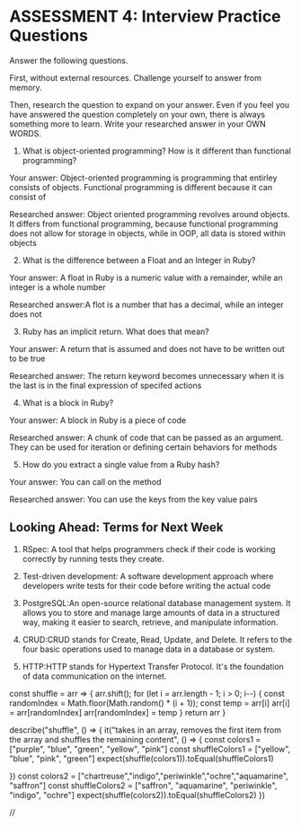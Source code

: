 # ASSESSMENT 4: Interview Practice Questions

Answer the following questions.

First, without external resources. Challenge yourself to answer from memory.

Then, research the question to expand on your answer. Even if you feel you have answered the question completely on your own, there is always something more to learn. Write your researched answer in your OWN WORDS.

1. What is object-oriented programming? How is it different than functional programming?

Your answer: Object-oriented programming is programming that entirley consists of objects. Functional programming is different because it can consist of 

Researched answer: Object oriented programming revolves around objects. It differs from functional programming, because functional programming does not allow for storage in objects, while in OOP, all data is stored within objects

2. What is the difference between a Float and an Integer in Ruby?

Your answer: A float in Ruby is a numeric value with a remainder, while an integer is a whole number

Researched answer:A flot is a number that has a decimal, while an integer does not

3. Ruby has an implicit return. What does that mean?

Your answer: A return that is assumed and does not have to be written out to be true

Researched answer: The return keyword becomes unnecessary when it is the last is in the final expression of specifed actions

4. What is a block in Ruby?

Your answer: A block in Ruby is a piece of code

Researched answer: A chunk of code that can be passed as an argument. They can be used for iteration or defining certain behaviors for methods

5. How do you extract a single value from a Ruby hash?

Your answer: You can call on the method

Researched answer: You can use the keys from the key value pairs

## Looking Ahead: Terms for Next Week

1. RSpec: A tool that helps programmers check if their code is working correctly by running tests they create.

2. Test-driven development: A software development approach where developers write tests for their code before writing the actual code

3. PostgreSQL:An open-source relational database management system. It allows you to store and manage large amounts of data in a structured way, making it easier to search, retrieve, and manipulate information.

4. CRUD:CRUD stands for Create, Read, Update, and Delete. It refers to the four basic operations used to manage data in a database or system.

5. HTTP:HTTP stands for Hypertext Transfer Protocol. It's the foundation of data communication on the internet. 



const shuffle = arr => {
  arr.shift();
  for (let i = arr.length - 1; i > 0; i--) {
    const randomIndex = Math.floor(Math.random() * (i + 1));
    const temp = arr[i]
    arr[i] = arr[randomIndex]
    arr[randomIndex] = temp
  }
  return arr
}

describe("shuffle", () => {
  it("takes in an array, removes the first item from the array and shuffles the remaining content", () => {
    const colors1 = ["purple", "blue", "green", "yellow", "pink"]
    const shuffleColors1 = ["yellow", "blue", "pink", "green"]
    expect(shuffle(colors1)).toEqual(shuffleColors1)
    
  })
const colors2 = ["chartreuse","indigo","periwinkle","ochre","aquamarine", "saffron"]
const shuffleColors2 =  ["saffron", "aquamarine", "periwinkle", "indigo", "ochre"]
expect(shuffle(colors2)).toEqual(shuffleColors2)
})

//